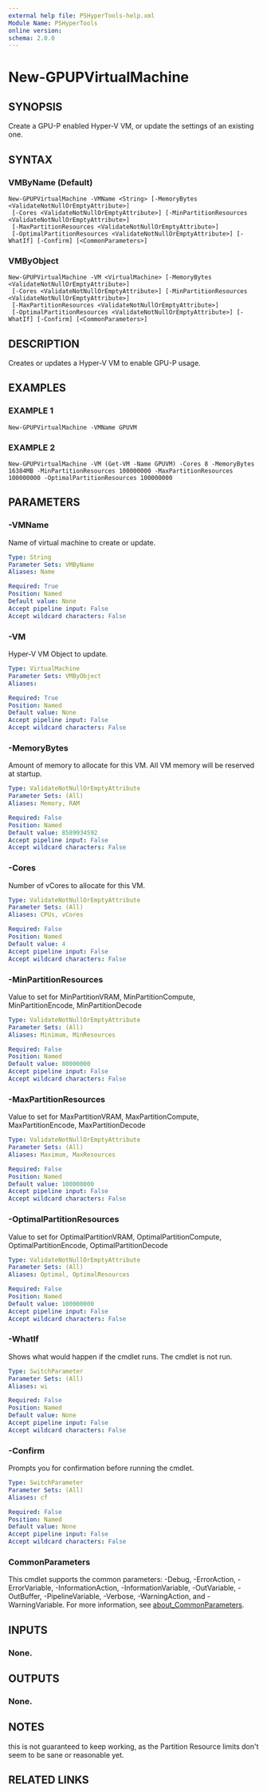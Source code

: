 ```yaml
---
external help file: PSHyperTools-help.xml
Module Name: PSHyperTools
online version:
schema: 2.0.0
---
```


# New-GPUPVirtualMachine

## SYNOPSIS
Create a GPU-P enabled Hyper-V VM, or update the settings of an existing one.

## SYNTAX

### VMByName (Default)
```
New-GPUPVirtualMachine -VMName <String> [-MemoryBytes <ValidateNotNullOrEmptyAttribute>]
 [-Cores <ValidateNotNullOrEmptyAttribute>] [-MinPartitionResources <ValidateNotNullOrEmptyAttribute>]
 [-MaxPartitionResources <ValidateNotNullOrEmptyAttribute>]
 [-OptimalPartitionResources <ValidateNotNullOrEmptyAttribute>] [-WhatIf] [-Confirm] [<CommonParameters>]
```

### VMByObject
```
New-GPUPVirtualMachine -VM <VirtualMachine> [-MemoryBytes <ValidateNotNullOrEmptyAttribute>]
 [-Cores <ValidateNotNullOrEmptyAttribute>] [-MinPartitionResources <ValidateNotNullOrEmptyAttribute>]
 [-MaxPartitionResources <ValidateNotNullOrEmptyAttribute>]
 [-OptimalPartitionResources <ValidateNotNullOrEmptyAttribute>] [-WhatIf] [-Confirm] [<CommonParameters>]
```

## DESCRIPTION
Creates or updates a Hyper-V VM to enable GPU-P usage.

## EXAMPLES

### EXAMPLE 1
```
New-GPUPVirtualMachine -VMName GPUVM
```

### EXAMPLE 2
```
New-GPUPVirtualMachine -VM (Get-VM -Name GPUVM) -Cores 8 -MemoryBytes 16384MB -MinPartitionResources 100000000 -MaxPartitionResources 100000000 -OptimalPartitionResources 100000000
```

## PARAMETERS

### -VMName
Name of virtual machine to create or update.

```yaml
Type: String
Parameter Sets: VMByName
Aliases: Name

Required: True
Position: Named
Default value: None
Accept pipeline input: False
Accept wildcard characters: False
```

### -VM
Hyper-V VM Object to update.

```yaml
Type: VirtualMachine
Parameter Sets: VMByObject
Aliases:

Required: True
Position: Named
Default value: None
Accept pipeline input: False
Accept wildcard characters: False
```

### -MemoryBytes
Amount of memory to allocate for this VM.
All VM memory will be reserved at startup.

```yaml
Type: ValidateNotNullOrEmptyAttribute
Parameter Sets: (All)
Aliases: Memory, RAM

Required: False
Position: Named
Default value: 8589934592
Accept pipeline input: False
Accept wildcard characters: False
```

### -Cores
Number of vCores to allocate for this VM.

```yaml
Type: ValidateNotNullOrEmptyAttribute
Parameter Sets: (All)
Aliases: CPUs, vCores

Required: False
Position: Named
Default value: 4
Accept pipeline input: False
Accept wildcard characters: False
```

### -MinPartitionResources
Value to set for MinPartitionVRAM, MinPartitionCompute, MinPartitionEncode, MinPartitionDecode

```yaml
Type: ValidateNotNullOrEmptyAttribute
Parameter Sets: (All)
Aliases: Minimum, MinResources

Required: False
Position: Named
Default value: 80000000
Accept pipeline input: False
Accept wildcard characters: False
```

### -MaxPartitionResources
Value to set for MaxPartitionVRAM, MaxPartitionCompute, MaxPartitionEncode, MaxPartitionDecode

```yaml
Type: ValidateNotNullOrEmptyAttribute
Parameter Sets: (All)
Aliases: Maximum, MaxResources

Required: False
Position: Named
Default value: 100000000
Accept pipeline input: False
Accept wildcard characters: False
```

### -OptimalPartitionResources
Value to set for OptimalPartitionVRAM, OptimalPartitionCompute, OptimalPartitionEncode, OptimalPartitionDecode

```yaml
Type: ValidateNotNullOrEmptyAttribute
Parameter Sets: (All)
Aliases: Optimal, OptimalResources

Required: False
Position: Named
Default value: 100000000
Accept pipeline input: False
Accept wildcard characters: False
```

### -WhatIf
Shows what would happen if the cmdlet runs.
The cmdlet is not run.

```yaml
Type: SwitchParameter
Parameter Sets: (All)
Aliases: wi

Required: False
Position: Named
Default value: None
Accept pipeline input: False
Accept wildcard characters: False
```

### -Confirm
Prompts you for confirmation before running the cmdlet.

```yaml
Type: SwitchParameter
Parameter Sets: (All)
Aliases: cf

Required: False
Position: Named
Default value: None
Accept pipeline input: False
Accept wildcard characters: False
```

### CommonParameters
This cmdlet supports the common parameters: -Debug, -ErrorAction, -ErrorVariable, -InformationAction, -InformationVariable, -OutVariable, -OutBuffer, -PipelineVariable, -Verbose, -WarningAction, and -WarningVariable. For more information, see [about_CommonParameters](http://go.microsoft.com/fwlink/?LinkID=113216).

## INPUTS

### None.
## OUTPUTS

### None.
## NOTES
this is not guaranteed to keep working, as the Partition Resource limits don't seem to be sane or reasonable yet.

## RELATED LINKS
